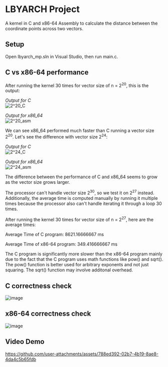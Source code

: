 
# LBYARCH Project

A kernel in C and x86-64 Assembly to calculate the distance between the coordinate points across two vectors.

## Setup
Open lbyarch_mp.sln in Visual Studio, then run main.c.



## C vs x86-64 performance
After running the kernel 30 times for vector size of n = 2<sup>20</sup>, this is the output:

*Output for C* <br/>
![2^20_C](https://github.com/user-attachments/assets/98cd3a9c-b205-4b6f-8fa9-989158f0beea) <br/>

*Output for x86_64* <br/>
![2^20_asm](https://github.com/user-attachments/assets/a2f1ceb3-ef5c-4695-ad56-af33ca8b75a0)


We can see x86_64 performed much faster than C running a vector size 2<sup>20</sup>. Let's see the difference with vector size 2<sup>24</sup>:

*Output for C* <br/>
![2^24_C](https://github.com/user-attachments/assets/c9fff954-b22a-4ebc-be85-40cdd855023f) <br/>

*Output for x86_64* <br/>
![2^24_asm](https://github.com/user-attachments/assets/aec1e06d-584c-4fad-89a6-3ef0c0c3c692)


The difference between the performance of C and x86_64 seems to grow as the vector size grows larger. 

The processor can't handle vector size 2<sup>30</sup>, so we test it on 2<sup>27</sup> instead. Additionally, the average time is computed manually by running it multiple times because the processor also can't handle iterating it through a loop 30 times.

After running the kernel 30 times for vector size of n = 2<sup>27</sup>, here are the average times:

Average Time of C program: 8621.16666667 ms

Average Time of x86-64 program: 349.416666667 ms

The C program is significantly more slower than the x86-64 program mainly due to the fact that the C program uses math functions like pow() and sqrt(). The pow() function is better used for arbitrary exponents and not just squaring. The sqrt() function may involve additonal overhead.


## C correctness check
![image](https://github.com/user-attachments/assets/a7700fb0-11e6-4292-a5ee-e14cc8135d66)
## x86-64 correctness check
![image](https://github.com/user-attachments/assets/54c00cea-bbc5-4e1d-bd11-97b9e55efb05)

## Video Demo


https://github.com/user-attachments/assets/788ed392-02b7-4b19-8ae8-4da4c5b65fdb



